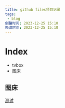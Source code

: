 ```yaml
---
title: github files项目记录
tags: 
 - blog
创建时间: 2023-12-25 15:10
修改时间: 2023-12-25 15:10
---
```

# Index
- tvbox
- 图床

## 图床
[测试](https://files.727204.xyz/img/2023/6%20-%20%E7%A7%8B%E8%B5%A4%E9%9F%B3%20-%20%E7%A7%8B%E8%B5%A4%E9%9F%B3%E7%94%BB%E9%9B%86%20%E4%BD%99%E6%B3%A2-%E3%81%AA%E3%81%94%E3%82%8A-%E3%80%90%E3%81%8A%E7%9F%A5%E3%82%89%E3%81%9B%E3%80%91%5Bpid=79028211%5D.png)
